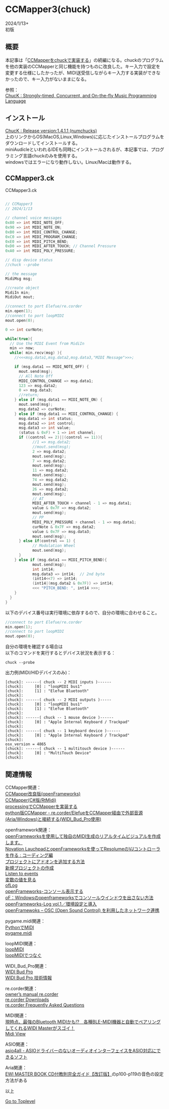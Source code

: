     
# CCMapper3(chuck)

2024/1/13+      
初版    
  
## 概要   
本記事は「[CCMapperをchuckで実装する](https://xshigee.github.io/web0/md/CCMapper_chuck.html)」の続編になる。chuckのプログラムを他の実装のCCMapperと同じ機能を持つものに改良した。キー入力で設定を変更する仕様にしたかったが、MIDI送受信しながらキー入力する実装ができなかったので、キー入力がないままになる。   

参照：   
[ChucK : Strongly-timed, Concurrent, and On-the-fly Music Programming Language](https://chuck.stanford.edu/)  

## インストール
[ChucK : Release version:1.4.1.1 (numchucks)](https://chuck.cs.princeton.edu/release/)  
上のリンクからOS(MacOS,Linux,Windows)に応じたインストールプログラムをダウンロードしてインストールする。  
miniAudicleといわれるIDEも同時にインストールされるが、本記事では、プログラミング言語chuckのみを使用する。    
windowsではエラーになり動作しない。Linux/Macは動作する。  

## CCMapper3.ck

CCMapper3.ck
```c++

// CCMapper3
// 2024/1/13

// channel voice messages
0x80 => int MIDI_NOTE_OFF;
0x90 => int MIDI_NOTE_ON;
0xB0 => int MIDI_CONTROL_CHANGE;
0xC0 => int MIDI_PROGRAM_CHANGE;
0xE0 => int MIDI_PITCH_BEND;
0xD0 => int MIDI_AFTER_TOUCH; // Channel Pressure
0xA0 => int MIDI_POLY_PRESSURE;

// disp device status
//chuck --probe

// the message
MidiMsg msg;

//create object
MidiIn min;
MidiOut mout;

//connect to port Elefue/re.corder
min.open(1);
//connect to port loopMIDI
mout.open(0);

0 => int curNote;

while(true){
  // Use the MIDI Event from MidiIn
  min => now;
  while( min.recv(msg) ){
    //<<<msg.data1,msg.data2,msg.data3,"MIDI Message">>>;

    if (msg.data1 == MIDI_NOTE_OFF) {
      mout.send(msg);
      // All Note Off
      MIDI_CONTROL_CHANGE => msg.data1;
      123 => msg.data2;
      0 => msg.data3;
      //return;
    } else if (msg.data1 == MIDI_NOTE_ON) {
      mout.send(msg);
      msg.data2 => curNote;
    } else if (msg.data1 == MIDI_CONTROL_CHANGE) {
      msg.data1 => int status;
      msg.data2 => int control;
      msg.data3 => int value;
      (status & 0xF) + 1 => int channel;
      if ((control == 2)||(control == 11)){
            //1 => msg.data2;
            //mout.send(msg);
            2 => msg.data2;
            mout.send(msg);
            7 => msg.data2;
            mout.send(msg);
            11 => msg.data2;
            mout.send(msg);
            74 => msg.data2;
            mout.send(msg);
            26 => msg.data2;
            mout.send(msg);
            // AT
            MIDI_AFTER_TOUCH + channel - 1 => msg.data1;
            value & 0x7F => msg.data2;
            mout.send(msg);
            // PP
            MIDI_POLY_PRESSURE + channel - 1 => msg.data1;
            curNote & 0x7F => msg.data2;
            value & 0x7F => msg.data3;
            mout.send(msg);
      } else if(control == 1) {
            // Modulation Wheel
            mout.send(msg);
      }
    } else if (msg.data1 == MIDI_PITCH_BEND){
            mout.send(msg);
            int int14;
            msg.data3 => int14;  // 2nd byte
            (int14<<7) => int14;
            (int14|(msg.data2 & 0x7F)) => int14;
            <<< "PITCH_BEND: ", int14 >>>;
    }
  }
}
```

以下のデバイス番号は実行環境に依存するので、自分の環境に合わせること。  
```c++
//connect to port Elefue/re.corder
min.open(1);
//connect to port loopMIDI
mout.open(0);
```

自分の環境を確認する場合は  
以下のコマンドを実行するとデバイス状況を表示する：  
```
chuck --probe
```
出力例(MIDI/HIDデバイスのみ)：
```
[chuck]: ------( chuck -- 2 MIDI inputs )------
[chuck]:     [0] : "loopMIDI bus1"
[chuck]:     [1] : "Elefue Bluetooth"
[chuck]: 
[chuck]: ------( chuck -- 2 MIDI outputs )-----
[chuck]:     [0] : "loopMIDI bus1"
[chuck]:     [1] : "Elefue Bluetooth"
[chuck]: 
[chuck]: ------( chuck -- 1 mouse device )------
[chuck]:     [0] : "Apple Internal Keyboard / Trackpad"
[chuck]: 
[chuck]: ------( chuck -- 1 keyboard device )------
[chuck]:     [0] : "Apple Internal Keyboard / Trackpad"
[chuck]: 
osx_version = 4865 
[chuck]: ------( chuck -- 1 multitouch device )------
[chuck]:     [0] : "MultiTouch Device"
[chuck]: 
```

## 関連情報  
CCMapper関連：  
[CCMapper改良版(openFrameworks)](https://xshigee.github.io/web0/md/CCMapper2_improved_ofx.html)  
[CCMapper(C#版/RtMidi)](https://xshigee.github.io/web0/md/CCMapper_CS_RtMidi.html)  
[processingでCCMapperを実装する](https://xshigee.github.io/web0/md/CCMapper_processing.html)  
[python版CCMapper - re.corder/ElefueをCCMapper経由で外部音源(Aria/Windows)と接続する(WIDI_Bud_Pro使用)](https://xshigee.github.io/web0/md/CCMapper_Aria.html)  

openframework関連：   
[openFrameworksを使用して独自のMIDI生成のリアルタイムビジュアルを作成します。](https://ask.audio/articles/create-your-own-midi-generated-realtime-visuals-with-openframeworks/ja)  
[Novation LauchpadとopenFrameworksを使ってResolumeのVJコントローラを作る : コーディング編](https://artteknika.hatenablog.com/entry/2016/09/30/223230)  
[プロジェクトにアドオンを追加する方法](https://openframeworks.cc/ja/learning/01_basics/how_to_add_addon_to_project/)   
[新規プロジェクトの作成](https://openframeworks.cc/ja/learning/01_basics/create_a_new_project/)  
[Listen to events](https://openframeworks.cc/learning/06_events/event_example_how_to/)  
[変数の値を見る](https://openframeworks.cc/ja/learning/01_basics/how_to_view_value/)  
[ofLog](https://openframeworks.cc/documentation/utils/ofLog/)  
[openFrameworks-コンソール表示する](https://qiita.com/y_UM4/items/99c875a7a32056d006b5)  
[oF：Windowsのopenframeworksでコンソールウインドウを出さない方法](http://wishupon.me/?p=312)  
[openFrameworks-Log vol.1／環境設定と導入](https://barbegenerativediary.com/tutorials/openframeworks-log-1-setup/)  
[openFramewoks – OSC (Open Sound Control) を利用したネットワーク連携](https://yoppa.org/ma2_10/2279.html)  
                                   
pygame.midi関連：  
[PythonでMIDI](https://webmidiaudio.com/npage507.html)  
[pygame.midi](https://runebook.dev/ja/docs/pygame/ref/midi)   

loopMIDI関連：  
[loopMIDI](https://www.tobias-erichsen.de/software/loopmidi.html)  
[loopMIDIでつなぐ](https://webmidiaudio.com/npage501.html)  

WIDI_Bud_Pro関連：  
[WIDI Bud Pro](https://hookup.co.jp/products/cme/widi-bud-pro)  
[WIDI Bud Pro 技術情報](https://hookup.co.jp/support/product/widi-bud-pro)  

re.corder関連：  
[owner’s manual re.corder](http://www.artinoise.com/wp-content/uploads/2021/02/artinoise-recorder-manual-ENG-v10.pdf)  
[re.corder Downloads](https://www.recorderinstruments.com/en/support-downloads/)  
[re.corder Frequently Asked Questions](https://www.recorderinstruments.com/en/frequently-asked-questions/)    

MIDI関連：  
[現時点、最強のBluetooth MIDIかも!?　各種BLE-MIDI機器と自動でペアリングしてくれるWIDI Masterがスゴイ！](https://www.dtmstation.com/archives/32976.html)  
[Midi View](https://hautetechnique.com/midi/midiview/)  

ASIO関連：  
[asio4all - ASIOドライバーのないオーディオインターフェイスをASIO対応にできるソフト](https://forest.watch.impress.co.jp/library/software/asio4all/)

Aria関連：  
[EWI MASTER BOOK CD付教則完全ガイド【改訂版】](https://www.alsoj.net/store/view/ALEWIS1-2.html#.YmNpctpBxPY)のp100-p119の音色の設定方法がある

以上  

[Go to Toplevel](https://xshigee.github.io/web0/)  
